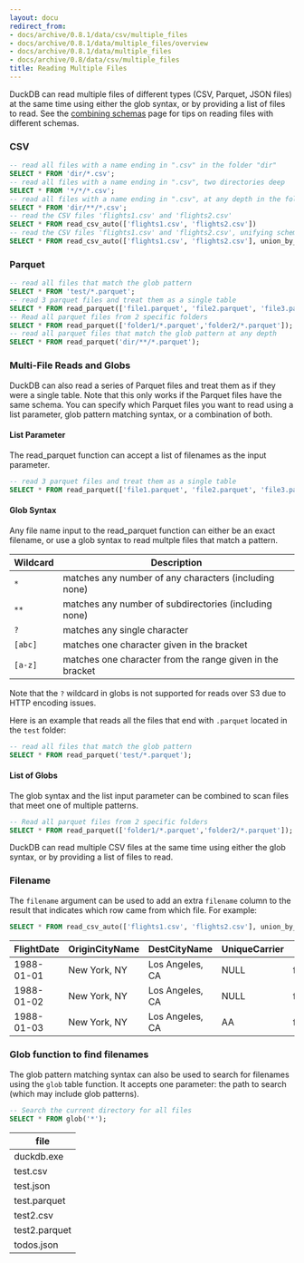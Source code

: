 ```yaml
---
layout: docu
redirect_from:
- docs/archive/0.8.1/data/csv/multiple_files
- docs/archive/0.8.1/data/multiple_files/overview
- docs/archive/0.8.1/data/multiple_files
- docs/archive/0.8/data/csv/multiple_files
title: Reading Multiple Files
---
```


DuckDB can read multiple files of different types (CSV, Parquet, JSON files) at the same time using either the glob syntax, or by providing a list of files to read. See the [combining schemas](combining_schemas) page for tips on reading files with different schemas.

### CSV

```sql
-- read all files with a name ending in ".csv" in the folder "dir"
SELECT * FROM 'dir/*.csv';
-- read all files with a name ending in ".csv", two directories deep
SELECT * FROM '*/*/*.csv';
-- read all files with a name ending in ".csv", at any depth in the folder "dir"
SELECT * FROM 'dir/**/*.csv';
-- read the CSV files 'flights1.csv' and 'flights2.csv'
SELECT * FROM read_csv_auto(['flights1.csv', 'flights2.csv'])
-- read the CSV files 'flights1.csv' and 'flights2.csv', unifying schemas by name and outputting a `filename` column
SELECT * FROM read_csv_auto(['flights1.csv', 'flights2.csv'], union_by_name=True, filename=True)
```

### Parquet

```sql
-- read all files that match the glob pattern
SELECT * FROM 'test/*.parquet';
-- read 3 parquet files and treat them as a single table
SELECT * FROM read_parquet(['file1.parquet', 'file2.parquet', 'file3.parquet']);
-- Read all parquet files from 2 specific folders
SELECT * FROM read_parquet(['folder1/*.parquet','folder2/*.parquet']);
-- read all parquet files that match the glob pattern at any depth
SELECT * FROM read_parquet('dir/**/*.parquet');
```


### Multi-File Reads and Globs
DuckDB can also read a series of Parquet files and treat them as if they were a single table. Note that this only works if the Parquet files have the same schema. You can specify which Parquet files you want to read using a list parameter, glob pattern matching syntax, or a combination of both.

#### List Parameter
The read_parquet function can accept a list of filenames as the input parameter.

```sql
-- read 3 parquet files and treat them as a single table
SELECT * FROM read_parquet(['file1.parquet', 'file2.parquet', 'file3.parquet']);
```

#### Glob Syntax
Any file name input to the read_parquet function can either be an exact filename, or use a glob syntax to read multple files that match a pattern.

|  Wildcard  |                        Description                        |
|------------|-----------------------------------------------------------|
| `*`        | matches any number of any characters (including none)     |
| `**`       | matches any number of subdirectories (including none)     |
| `?`        | matches any single character                              |
| `[abc]`    | matches one character given in the bracket                |
| `[a-z]`    | matches one character from the range given in the bracket |

Note that the `?` wildcard in globs is not supported for reads over S3 due to HTTP encoding issues. 

Here is an example that reads all the files that end with `.parquet` located in the `test` folder:

```sql
-- read all files that match the glob pattern
SELECT * FROM read_parquet('test/*.parquet');
```

#### List of Globs
The glob syntax and the list input parameter can be combined to scan files that meet one of multiple patterns.

```sql
-- Read all parquet files from 2 specific folders
SELECT * FROM read_parquet(['folder1/*.parquet','folder2/*.parquet']);
```

DuckDB can read multiple CSV files at the same time using either the glob syntax, or by providing a list of files to read.

### Filename

The `filename` argument can be used to add an extra `filename` column to the result that indicates which row came from which file. For example:

```sql
SELECT * FROM read_csv_auto(['flights1.csv', 'flights2.csv'], union_by_name=True, filename=True)
```

| FlightDate | OriginCityName |  DestCityName   | UniqueCarrier |   filename   |
|------------|----------------|-----------------|---------------|--------------|
| 1988-01-01 | New York, NY   | Los Angeles, CA | NULL          | flights1.csv |
| 1988-01-02 | New York, NY   | Los Angeles, CA | NULL          | flights1.csv |
| 1988-01-03 | New York, NY   | Los Angeles, CA | AA            | flights2.csv |


### Glob function to find filenames
The glob pattern matching syntax can also be used to search for filenames using the `glob` table function. 
It accepts one parameter: the path to search (which may include glob patterns). 

```sql
-- Search the current directory for all files
SELECT * FROM glob('*');
```

|     file      |
|---------------|
| duckdb.exe    |
| test.csv      |
| test.json     |
| test.parquet  |
| test2.csv     |
| test2.parquet |
| todos.json    |